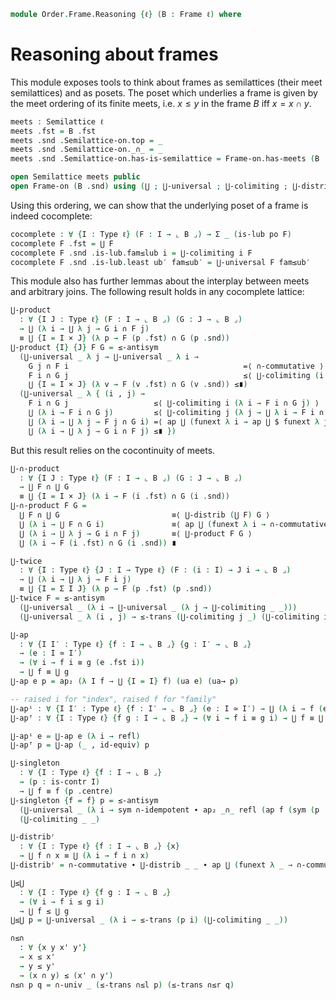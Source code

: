 <!--
```agda
open import Cat.Prelude

open import Order.Diagram.Glb
open import Order.Diagram.Lub
open import Order.Semilattice
open import Order.Frame
open import Order.Base
```
-->

```agda
module Order.Frame.Reasoning {ℓ} (B : Frame ℓ) where
```

# Reasoning about frames

This module exposes tools to think about frames as semilattices (their
meet semilattices) and as posets. The poset which underlies a frame is
given by the meet ordering of its finite meets, i.e. $x \le y$ in the
frame $B$ iff $x = x \cap y$.

```agda
meets : Semilattice ℓ
meets .fst = B .fst
meets .snd .Semilattice-on.top = _
meets .snd .Semilattice-on._∩_ = _
meets .snd .Semilattice-on.has-is-semilattice = Frame-on.has-meets (B .snd)

open Semilattice meets public
open Frame-on (B .snd) using (⋃ ; ⋃-universal ; ⋃-colimiting ; ⋃-distrib) public
```

Using this ordering, we can show that the underlying poset of a frame is
indeed cocomplete:

```agda
cocomplete : ∀ {I : Type ℓ} (F : I → ⌞ B ⌟) → Σ _ (is-lub po F)
cocomplete F .fst = ⋃ F
cocomplete F .snd .is-lub.fam≤lub i = ⋃-colimiting i F
cocomplete F .snd .is-lub.least ub′ fam≤ub′ = ⋃-universal F fam≤ub′
```

This module also has further lemmas about the interplay between meets
and arbitrary joins. The following result holds in any cocomplete
lattice:

```agda
⋃-product
  : ∀ {I J : Type ℓ} (F : I → ⌞ B ⌟) (G : J → ⌞ B ⌟)
  → ⋃ (λ i → ⋃ λ j → G i ∩ F j)
  ≡ ⋃ {I = I × J} (λ p → F (p .fst) ∩ G (p .snd))
⋃-product {I} {J} F G = ≤-antisym
  (⋃-universal _ λ j → ⋃-universal _ λ i →
    G j ∩ F i                                       =⟨ ∩-commutative ⟩
    F i ∩ G j                                       ≤⟨ ⋃-colimiting (i , j) _ ⟩
    ⋃ {I = I × J} (λ v → F (v .fst) ∩ G (v .snd)) ≤∎)
  (⋃-universal _ λ { (i , j) →
    F i ∩ G j                   ≤⟨ ⋃-colimiting i (λ i → F i ∩ G j) ⟩
    ⋃ (λ i → F i ∩ G j)         ≤⟨ ⋃-colimiting j (λ j → ⋃ λ i → F i ∩ G j) ⟩
    ⋃ (λ i → ⋃ λ j → F j ∩ G i) =⟨ ap ⋃ (funext λ i → ap ⋃ $ funext λ j → ∩-commutative) ⟩
    ⋃ (λ i → ⋃ λ j → G i ∩ F j) ≤∎ })
```

But this result relies on the cocontinuity of meets.

```agda
⋃-∩-product
  : ∀ {I J : Type ℓ} (F : I → ⌞ B ⌟) (G : J → ⌞ B ⌟)
  → ⋃ F ∩ ⋃ G
  ≡ ⋃ {I = I × J} (λ i → F (i .fst) ∩ G (i .snd))
⋃-∩-product F G =
  ⋃ F ∩ ⋃ G                         ≡⟨ ⋃-distrib (⋃ F) G ⟩
  ⋃ (λ i → ⋃ F ∩ G i)               ≡⟨ ap ⋃ (funext λ i → ∩-commutative ∙ ⋃-distrib (G i) F) ⟩
  ⋃ (λ i → ⋃ λ j → G i ∩ F j)       ≡⟨ ⋃-product F G ⟩
  ⋃ (λ i → F (i .fst) ∩ G (i .snd)) ∎

⋃-twice
  : ∀ {I : Type ℓ} {J : I → Type ℓ} (F : (i : I) → J i → ⌞ B ⌟)
  → ⋃ (λ i → ⋃ λ j → F i j)
  ≡ ⋃ {I = Σ I J} (λ p → F (p .fst) (p .snd))
⋃-twice F = ≤-antisym
  (⋃-universal _ (λ i → ⋃-universal _ (λ j → ⋃-colimiting _ _)))
  (⋃-universal _ λ (i , j) → ≤-trans (⋃-colimiting j _) (⋃-colimiting i _))

⋃-ap
  : ∀ {I I′ : Type ℓ} {f : I → ⌞ B ⌟} {g : I′ → ⌞ B ⌟}
  → (e : I ≃ I′)
  → (∀ i → f i ≡ g (e .fst i))
  → ⋃ f ≡ ⋃ g
⋃-ap e p = ap₂ (λ I f → ⋃ {I = I} f) (ua e) (ua→ p)

-- raised i for "index", raised f for "family"
⋃-apⁱ : ∀ {I I′ : Type ℓ} {f : I′ → ⌞ B ⌟} (e : I ≃ I′) → ⋃ (λ i → f (e .fst i)) ≡ ⋃ f
⋃-apᶠ : ∀ {I : Type ℓ} {f g : I → ⌞ B ⌟} → (∀ i → f i ≡ g i) → ⋃ f ≡ ⋃ g

⋃-apⁱ e = ⋃-ap e (λ i → refl)
⋃-apᶠ p = ⋃-ap (_ , id-equiv) p

⋃-singleton
  : ∀ {I : Type ℓ} {f : I → ⌞ B ⌟}
  → (p : is-contr I)
  → ⋃ f ≡ f (p .centre)
⋃-singleton {f = f} p = ≤-antisym
  (⋃-universal _ (λ i → sym ∩-idempotent ∙ ap₂ _∩_ refl (ap f (sym (p .paths _)))))
  (⋃-colimiting _ _)

⋃-distribʳ
  : ∀ {I : Type ℓ} {f : I → ⌞ B ⌟} {x}
  → ⋃ f ∩ x ≡ ⋃ (λ i → f i ∩ x)
⋃-distribʳ = ∩-commutative ∙ ⋃-distrib _ _ ∙ ap ⋃ (funext λ _ → ∩-commutative)

⋃≤⋃
  : ∀ {I : Type ℓ} {f g : I → ⌞ B ⌟}
  → (∀ i → f i ≤ g i)
  → ⋃ f ≤ ⋃ g
⋃≤⋃ p = ⋃-universal _ (λ i → ≤-trans (p i) (⋃-colimiting _ _))

∩≤∩
  : ∀ {x y x' y'}
  → x ≤ x'
  → y ≤ y'
  → (x ∩ y) ≤ (x' ∩ y')
∩≤∩ p q = ∩-univ _ (≤-trans ∩≤l p) (≤-trans ∩≤r q)
```
